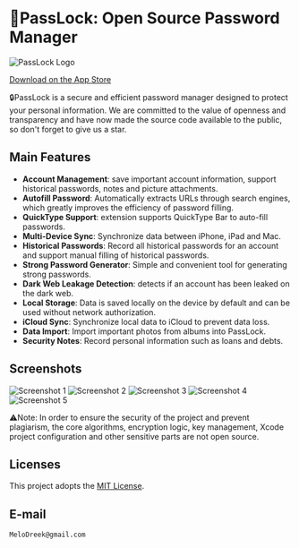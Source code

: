 # PassLock: Open Source Password Manager

![PassLock Logo](https://is1-ssl.mzstatic.com/image/thumb/Purple221/v4/71/22/34/712234a9-7089-a1fc-841b-594cd98b0c15/AppIcon-0-0-1x_U007epad-0-0-85-220.png/100x100bb.jpg)

[Download on the App Store](https://apps.apple.com/app/id1669178334)

🔒PassLock is a secure and efficient password manager designed to protect your personal information. We are committed to the value of openness and transparency and have now made the source code available to the public, so don't forget to give us a star.

## Main Features

- **Account Management**: save important account information, support historical passwords, notes and picture attachments.
- **Autofill Password**: Automatically extracts URLs through search engines, which greatly improves the efficiency of password filling.
- **QuickType Support**: extension supports QuickType Bar to auto-fill passwords.
- **Multi-Device Sync**: Synchronize data between iPhone, iPad and Mac.
- **Historical Passwords**: Record all historical passwords for an account and support manual filling of historical passwords.
- **Strong Password Generator**: Simple and convenient tool for generating strong passwords.
- **Dark Web Leakage Detection**: detects if an account has been leaked on the dark web.
- **Local Storage**: Data is saved locally on the device by default and can be used without network authorization.
- **iCloud Sync**: Synchronize local data to iCloud to prevent data loss.
- **Data Import**: Import important photos from albums into PassLock.
- **Security Notes**: Record personal information such as loans and debts.

## Screenshots

![Screenshot 1](https://is1-ssl.mzstatic.com/image/thumb/PurpleSource122/v4/2d/ac/04/2dac0452-98dd-761c-4f99-c6cf885e92b6/e1dd9178-f5c7-4ddc-b826-97308e8e078d_1.png/460x0w.webp)
![Screenshot 2](https://is1-ssl.mzstatic.com/image/thumb/PurpleSource112/v4/c7/ef/35/c7ef3543-c835-cdd6-ef68-9c9989b3ec34/ec2d8255-b11a-4551-98ad-f724d4633ff1_2.png/460x0w.webp)
![Screenshot 3](https://is1-ssl.mzstatic.com/image/thumb/PurpleSource112/v4/8e/00/c7/8e00c746-26bf-d8b0-c564-d24fc11dabff/c0189cbf-dd45-4382-85d9-6a055c877e8d_4.png/460x0w.webp)
![Screenshot 4](https://is1-ssl.mzstatic.com/image/thumb/PurpleSource112/v4/29/39/d2/2939d250-3263-b8fc-036d-7813592b6d68/33103672-07d1-45b1-a47c-c6f6e82bf962_7.png/460x0w.webp)
![Screenshot 5](https://is1-ssl.mzstatic.com/image/thumb/PurpleSource122/v4/90/54/56/905456fa-297b-b293-31a4-c0652933dade/228e60c6-92ac-4707-871d-c3532fa02f84_6.png/460x0w.webp)

⚠️Note: In order to ensure the security of the project and prevent plagiarism, the core algorithms, encryption logic, key management, Xcode project configuration and other sensitive parts are not open source.

## Licenses

This project adopts the [MIT License](./LICENSE).

## E-mail

```bash
MeloDreek@gmail.com
